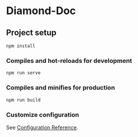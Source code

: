 # Diamond-Doc

## Project setup
```
npm install
```

### Compiles and hot-reloads for development
```
npm run serve
```

### Compiles and minifies for production
```
npm run build
```

<!-- ### Lints and fixes files
```
npm run lint
``` -->

### Customize configuration
See [Configuration Reference](https://cli.vuejs.org/config/).
